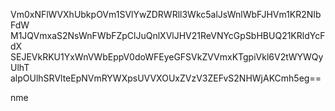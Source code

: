 Vm0xNFlWVXhUbkpOVm1SVlYwZDRWRll3Wkc5alJsWnlWbFJHVm1KR2NIbFdW
M1JQVmxaS2NsWnFWbFZpClJuQnlXVlJHV21ReVNYcGpSbHBUQ21KRldYcFdX
SEJEVkRKU1YxWnVWbEppV0doWFEyeGFSVkZVVmxKTgpiVkl6V2tWYWQyUlhT
alpOUlhSRVlteEpNVmRYWXpsUVVXOUxZVzV3ZEFvS2NHWjAKCmh5eg==

nme